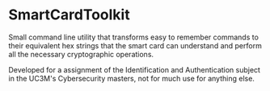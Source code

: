 # SmartCardToolkit

Small command line utility that transforms easy to remember commands to their equivalent hex strings that the smart card can understand and perform all the necessary cryptographic operations.

Developed for a assignment of the Identification and Authentication subject in the UC3M's Cybersecurity masters, not for much use for anything else.

